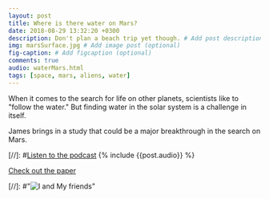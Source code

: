 ```yaml
---
layout: post
title: Where is there water on Mars?
date: 2018-08-29 13:32:20 +0300
description: Don't plan a beach trip yet though. # Add post description (optional)
img: marsSurface.jpg # Add image post (optional)
fig-caption: # Add figcaption (optional)
comments: true
audio: waterMars.html
tags: [space, mars, aliens, water]
---
```

When it comes to the search for life on other planets, scientists like to "follow the water." But finding water in the solar system is a challenge in itself. 

James brings in a study that could be a major breakthrough in the search on Mars.

[//]: #[Listen to the podcast](https://pinecast.com/listen/47b5cd2a-6b8e-4344-82ba-247ff846e849.mp3?source=rss&ext=asset.mp3)
{% include {{post.audio}} %}

[Check out the paper](http://science.sciencemag.org/content/361/6401/490)

[//]: #"![I and My friends]({{site.baseurl}}/assets/img/marsRadar.jpg)"
